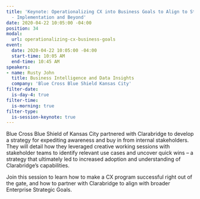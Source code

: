 ```yaml
---
title: 'Keynote: Operationalizing CX into Business Goals to Align to Strategic Initiative
  - Implementation and Beyond'
date: 2020-04-22 10:05:00 -04:00
position: 34
modal:
  url: operationalizing-cx-business-goals
event:
  date: 2020-04-22 10:05:00 -04:00
  start-time: 10:05 AM
  end-time: 10:45 AM
speakers:
- name: Rusty John
  title: Business Intelligence and Data Insights
  company: 'Blue Cross Blue Shield Kansas City'
filter-date:
  is-day-4: true
filter-time:
  is-morning: true
filter-type:
  is-session-keynote: true
---
```


Blue Cross Blue Shield of Kansas City partnered with Clarabridge to develop a strategy for expediting awareness and buy in from internal stakeholders. They will detail how they leveraged creative working sessions with stakeholder teams to identify relevant use cases and uncover quick wins – a strategy that ultimately led to increased adoption and understanding of Clarabridge’s capabilities. 

Join this session to learn how to make a CX program successful right out of the gate, and how to partner with Clarabridge to align with broader Enterprise Strategic Goals. 